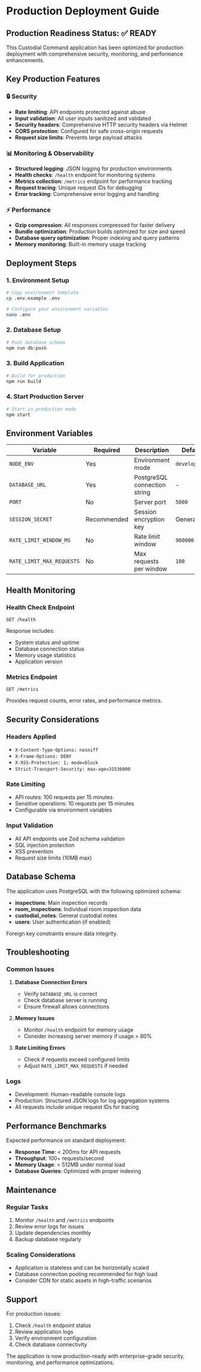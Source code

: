 # Production Deployment Guide

## Production Readiness Status: ✅ READY

This Custodial Command application has been optimized for production deployment with comprehensive security, monitoring, and performance enhancements.

## Key Production Features

### 🔒 Security
- **Rate limiting**: API endpoints protected against abuse
- **Input validation**: All user inputs sanitized and validated
- **Security headers**: Comprehensive HTTP security headers via Helmet
- **CORS protection**: Configured for safe cross-origin requests
- **Request size limits**: Prevents large payload attacks

### 📊 Monitoring & Observability
- **Structured logging**: JSON logging for production environments
- **Health checks**: `/health` endpoint for monitoring systems
- **Metrics collection**: `/metrics` endpoint for performance tracking
- **Request tracing**: Unique request IDs for debugging
- **Error tracking**: Comprehensive error logging and handling

### ⚡ Performance
- **Gzip compression**: All responses compressed for faster delivery
- **Bundle optimization**: Production builds optimized for size and speed
- **Database query optimization**: Proper indexing and query patterns
- **Memory monitoring**: Built-in memory usage tracking

## Deployment Steps

### 1. Environment Setup
```bash
# Copy environment template
cp .env.example .env

# Configure your environment variables
nano .env
```

### 2. Database Setup
```bash
# Push database schema
npm run db:push
```

### 3. Build Application
```bash
# Build for production
npm run build
```

### 4. Start Production Server
```bash
# Start in production mode
npm start
```

## Environment Variables

| Variable | Required | Description | Default |
|----------|----------|-------------|---------|
| `NODE_ENV` | Yes | Environment mode | `development` |
| `DATABASE_URL` | Yes | PostgreSQL connection string | - |
| `PORT` | No | Server port | `5000` |
| `SESSION_SECRET` | Recommended | Session encryption key | Generated |
| `RATE_LIMIT_WINDOW_MS` | No | Rate limit window | `900000` |
| `RATE_LIMIT_MAX_REQUESTS` | No | Max requests per window | `100` |

## Health Monitoring

### Health Check Endpoint
```
GET /health
```

Response includes:
- System status and uptime
- Database connection status
- Memory usage statistics
- Application version

### Metrics Endpoint
```
GET /metrics
```

Provides request counts, error rates, and performance metrics.

## Security Considerations

### Headers Applied
- `X-Content-Type-Options: nosniff`
- `X-Frame-Options: DENY`
- `X-XSS-Protection: 1; mode=block`
- `Strict-Transport-Security: max-age=31536000`

### Rate Limiting
- API routes: 100 requests per 15 minutes
- Sensitive operations: 10 requests per 15 minutes
- Configurable via environment variables

### Input Validation
- All API endpoints use Zod schema validation
- SQL injection protection
- XSS prevention
- Request size limits (10MB max)

## Database Schema

The application uses PostgreSQL with the following optimized schema:
- **inspections**: Main inspection records
- **room_inspections**: Individual room inspection data
- **custodial_notes**: General custodial notes
- **users**: User authentication (if enabled)

Foreign key constraints ensure data integrity.

## Troubleshooting

### Common Issues

1. **Database Connection Errors**
   - Verify `DATABASE_URL` is correct
   - Check database server is running
   - Ensure firewall allows connections

2. **Memory Issues**
   - Monitor `/health` endpoint for memory usage
   - Consider increasing server memory if usage > 80%

3. **Rate Limiting Errors**
   - Check if requests exceed configured limits
   - Adjust `RATE_LIMIT_MAX_REQUESTS` if needed

### Logs

- Development: Human-readable console logs
- Production: Structured JSON logs for log aggregation systems
- All requests include unique request IDs for tracing

## Performance Benchmarks

Expected performance on standard deployment:
- **Response Time**: < 200ms for API requests
- **Throughput**: 100+ requests/second
- **Memory Usage**: < 512MB under normal load
- **Database Queries**: Optimized with proper indexing

## Maintenance

### Regular Tasks
1. Monitor `/health` and `/metrics` endpoints
2. Review error logs for issues
3. Update dependencies monthly
4. Backup database regularly

### Scaling Considerations
- Application is stateless and can be horizontally scaled
- Database connection pooling recommended for high load
- Consider CDN for static assets in high-traffic scenarios

## Support

For production issues:
1. Check `/health` endpoint status
2. Review application logs
3. Verify environment configuration
4. Check database connectivity

The application is now production-ready with enterprise-grade security, monitoring, and performance optimizations.